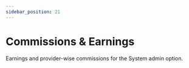 ```yaml
---
sidebar_position: 21
---
```

# Commissions & Earnings

Earnings and provider-wise commissions for the System admin option.
